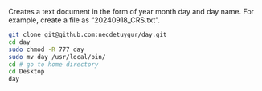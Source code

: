 Creates a text document in the form of year month day and day name. For example, create a file as “20240918_CRS.txt”.

```sh
git clone git@github.com:necdetuygur/day.git
cd day
sudo chmod -R 777 day
sudo mv day /usr/local/bin/
cd # go to home directory
cd Desktop
day
```
